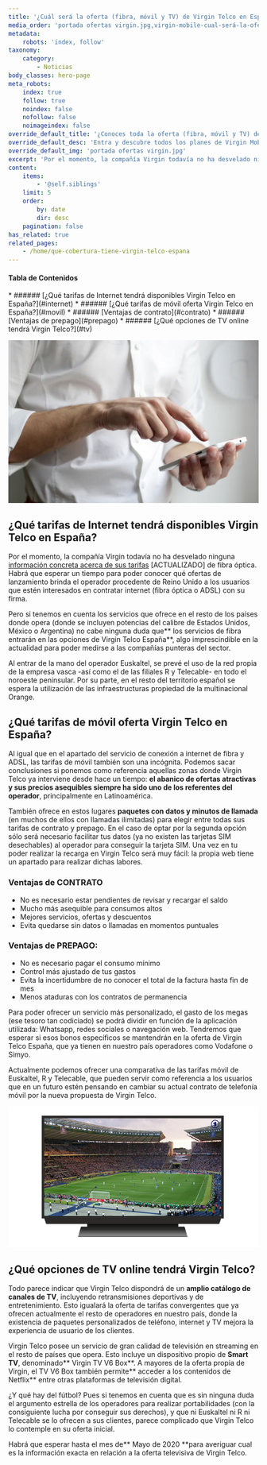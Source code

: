 ```yaml
---
title: '¿Cuál será la oferta (fibra, móvil y TV) de Virgin Telco en España?'
media_order: 'portada ofertas virgin.jpg,virgin-mobile-cual-será-la-oferta.jpg,featured-loop.jpg,virgin_blog_img_02.jpg,tv-1271650_640.png'
metadata:
    robots: 'index, follow'
taxonomy:
    category:
        - Noticias
body_classes: hero-page
meta_robots:
    index: true
    follow: true
    noindex: false
    nofollow: false
    noimageindex: false
override_default_title: '¿Conoces toda la oferta (fibra, móvil y TV) de Virgin Telco en España?'
override_default_desc: 'Entra y descubre todos los planes de Virgin Mobile en España acerca de sus nuevas tarifas y ofertas de fibra, móvil y TV. ¡No esperes más!'
override_default_img: 'portada ofertas virgin.jpg'
excerpt: 'Por el momento, la compañía Virgin todavía no ha desvelado ninguna información concreta acerca de sus tarifas de fibra óptica. Habrá que esperar un tiempo para poder...'
content:
    items:
        - '@self.siblings'
    limit: 5
    order:
        by: date
        dir: desc
    pagination: false
has_related: true
related_pages:
    - /home/que-cobertura-tiene-virgin-telco-espana
---
```


<!-- # ¿Cuál será la oferta (fibra, móvil y TV) de Virgin Telco en España? -->

<!-- <div class="mb-5"></div> -->

<!-- ![](virgin-mobile-cual-será-la-oferta.jpg) -->

<!-- <div class="mb-5"></div> -->

#### Tabla de Contenidos
<div class="links-list"></div>
* ######  <span class="magnet-link">[¿Qué tarifas de Internet tendrá disponibles Virgin Telco en España?](#internet)</span>
* ######  <span class="magnet-link">[¿Qué tarifas de móvil oferta Virgin Telco en España?](#movil)</span>
* ######  <span class="magnet-link">[Ventajas de contrato](#contrato)</span>
* ######  <span class="magnet-link">[Ventajas de prepago](#prepago)</span>
* ######  <span class="magnet-link">[¿Qué opciones de TV online tendrá Virgin Telco?](#tv)</span>

<div class="mb-5"></div>

![](virgin_blog_img_02.jpg)

<div class="mb-5"></div>

## <span id="internet">¿Qué tarifas de Internet tendrá disponibles Virgin Telco en España?<span>

Por el momento, la compañía Virgin todavía no ha desvelado ninguna [información concreta acerca de sus tarifas](https://ofertasvirgin.es/blog/oferta-fibra-optica-y-movil-con-virgin-telco) [ACTUALIZADO] de fibra óptica. Habrá que esperar un tiempo para poder conocer qué ofertas de lanzamiento brinda el operador procedente de Reino Unido a los usuarios que estén interesados en contratar internet (fibra óptica o ADSL) con su firma.

Pero si tenemos en cuenta los servicios que ofrece en el resto de los países donde opera (donde se incluyen potencias del calibre de Estados Unidos, México o Argentina) no cabe ninguna duda que** los servicios de fibra entrarán en las opciones de Virgin Telco España**, algo imprescindible en la actualidad para poder medirse a las compañías punteras del sector.

Al entrar de la mano del operador Euskaltel, se prevé el uso de la red propia de la empresa vasca -así como el de las filiales R y Telecable- en todo el noroeste peninsular. Por su parte, en el resto del territorio español se espera la utilización de las infraestructuras propiedad de la multinacional Orange.

<div class="mb-5"></div>

## <span id="movil">¿Qué tarifas de móvil oferta Virgin Telco en España?<span>

Al igual que en el apartado del servicio de conexión a internet de fibra y ADSL, las tarifas de móvil también son una incógnita. Podemos sacar conclusiones si ponemos como referencia aquellas zonas donde Virgin Telco ya interviene desde hace un tiempo: **el abanico de ofertas atractivas y sus precios asequibles siempre ha sido uno de los referentes del operador**, principalmente en Latinoamérica.

También ofrece en estos lugares **paquetes con datos y minutos de llamada** (en muchos de ellos con llamadas ilimitadas) para elegir entre todas sus tarifas de contrato y prepago. En el caso de optar por la segunda opción sólo será necesario facilitar tus datos (ya no existen las tarjetas SIM desechables) al operador para conseguir la tarjeta SIM. Una vez en tu poder realizar la recarga en Virgin Telco será muy fácil: la propia web tiene un apartado para realizar dichas labores.

<div class="mb-5"></div>

### <span id="contrato">Ventajas de CONTRATO<span>
- No es necesario estar pendientes de revisar y recargar el saldo
- Mucho más asequible para consumos altos
- Mejores servicios, ofertas y descuentos
- Evita quedarse sin datos o llamadas en momentos puntuales

<div class="mb-5"></div>

### <span id="prepago">Ventajas de PREPAGO<span>:
- No es necesario pagar el consumo mínimo
- Control más ajustado de tus gastos
- Evita la incertidumbre de no conocer el total de la factura hasta fin de mes
- Menos ataduras con los contratos de permanencia

<div class="mb-5"></div>

Para poder ofrecer un servicio más personalizado, el gasto de los megas (ese tesoro tan codiciado) se podrá dividir en función de la aplicación utilizada: Whatsapp, redes sociales o navegación web. Tendremos que esperar si esos bonos específicos se mantendrán en la oferta de Virgin Telco España, que ya tienen en nuestro país operadores como Vodafone o Simyo.

Actualmente podemos ofrecer una comparativa de las tarifas móvil de Euskaltel, R y Telecable, que pueden servir como referencia a los usuarios que en un futuro estén pensando en cambiar su actual contrato de telefonía móvil por la nueva propuesta de Virgin Telco.

<div class="mb-5"></div>
    
![](tv-1271650_640.png)

## <span id="tv">¿Qué opciones de TV online tendrá Virgin Telco?<span>

Todo parece indicar que Virgin Telco dispondrá de un **amplio catálogo de canales de TV**, incluyendo retransmisiones deportivas y de entretenimiento. Esto igualará la oferta de tarifas convergentes que ya ofrecen actualmente el resto de operadores en nuestro país, donde la existencia de paquetes personalizados de teléfono, internet y TV mejora la experiencia de usuario de los clientes.

Virgin Telco posee un servicio de gran calidad de televisión en streaming en el resto de países que opera. Esto incluye un dispositivo propio de **Smart TV**, denominado** Virgin TV V6 Box**. A mayores de la oferta propia de Virgin, el TV V6 Box también permite** acceder a los contenidos de Netflix** entre otras plataformas de televisión digital.

¿Y qué hay del fútbol? Pues si tenemos en cuenta que es sin ninguna duda el argumento estrella de los operadores para realizar portabilidades (con la consiguiente lucha por conseguir sus derechos), y que ni Euskaltel ni R ni Telecable se lo ofrecen a sus clientes, parece complicado que Virgin Telco lo contemple en su oferta inicial.

Habrá que esperar hasta el mes de** Mayo de 2020 **para averiguar cual es la información exacta en relación a la oferta televisiva de Virgin Telco.
